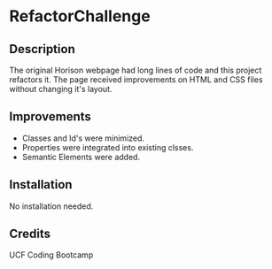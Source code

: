 # RefactorChallenge

## Description

The original Horison webpage had long lines of code and this project refactors it. 
The page received improvements on HTML and CSS files without changing it's layout.

## Improvements
* Classes and Id's were minimized.
* Properties were integrated into existing clsses.
* Semantic Elements were added.

## Installation

No installation needed.

## Credits
UCF Coding Bootcamp





